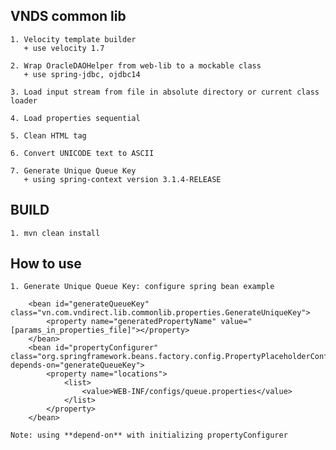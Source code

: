 ## VNDS common lib

    1. Velocity template builder
       + use velocity 1.7
    
    2. Wrap OracleDAOHelper from web-lib to a mockable class
       + use spring-jdbc, ojdbc14
       
    3. Load input stream from file in absolute directory or current class loader
    
    4. Load properties sequential
    
    5. Clean HTML tag
    
    6. Convert UNICODE text to ASCII

    7. Generate Unique Queue Key
       + using spring-context version 3.1.4-RELEASE
    
## BUILD
    
    1. mvn clean install
    
## How to use
    1. Generate Unique Queue Key: configure spring bean example
```
    <bean id="generateQueueKey" class="vn.com.vndirect.lib.commonlib.properties.GenerateUniqueKey">
        <property name="generatedPropertyName" value="[params_in_properties_file]"></property>
    </bean>
    <bean id="propertyConfigurer" class="org.springframework.beans.factory.config.PropertyPlaceholderConfigurer" depends-on="generateQueueKey">
        <property name="locations">
            <list>
                <value>WEB-INF/configs/queue.properties</value>
            </list>
        </property>
    </bean> 
```
    
    Note: using **depend-on** with initializing propertyConfigurer
    